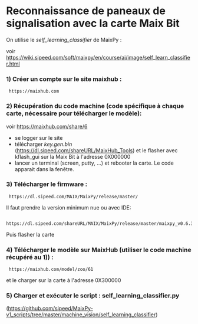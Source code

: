 # Reconnaissance de paneaux de signalisation avec la carte Maix Bit

On utilise le _self_learning_classifier_ de MaixPy : 

voir https://wiki.sipeed.com/soft/maixpy/en/course/ai/image/self_learn_classifier.html

### 1) Créer un compte sur le site maixhub : 

     https://maixhub.com

### 2) Récupération du code machine (code spécifique à chaque carte, nécessaire pour télécharger le modèle):
   
   voir    https://maixhub.com/share/6
   - se logger sur le site
   - télécharger _key.gen.bin_ (https://dl.sipeed.com/shareURL/MaixHub_Tools) et le flasher avec 
     kflash_gui sur la Maix Bit à l'adresse 0X000000
   - lancer un terminal (screen, putty, …) et rebooter la carte. Le code apparait dans la fenêtre.

### 3) Télécharger le firmware : 

     https://dl.sipeed.com/MAIX/MaixPy/release/master/
   
   Il faut prendre la version minimum nue ou avec IDE:
         
     https://dl.sipeed.com/shareURL/MAIX/MaixPy/release/master/maixpy_v0.6.3_2_gd8901fd22
   
   Puis flasher la carte

### 4) Télécharger le modèle sur MaixHub (utiliser le code machine récupéré au 1)) :
     
     https://maixhub.com/model/zoo/61
   et le charger sur la carte à l'adresse 0X300000

### 5) Charger et exécuter le script : self_learning_classifier.py
   
   (https://github.com/sipeed/MaixPy-v1_scripts/tree/master/machine_vision/self_learning_classifier)
  

